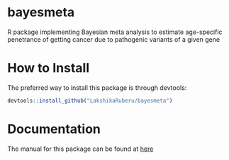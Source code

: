 # bayesmeta
R package implementing Bayesian meta analysis to estimate age-specific penetrance of getting cancer due to pathogenic variants of a given gene

# How to Install

The preferred way to install this package is through devtools:

```r
devtools::install_github("LakshikaRuberu/bayesmeta")
```

# Documentation

The manual for this package can be found at [here](https://utdallas.app.box.com/file/1000257154568)

